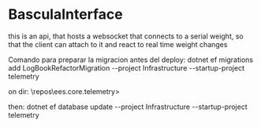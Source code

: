 # BasculaInterface

this is an api, that hosts a websocket that connects to a serial weight, so that the client can attach to it and react to real time weight changes



Comando para preparar la migracion antes del deploy: dotnet ef migrations add LogBookRefactorMigration --project Infrastructure --startup-project telemetry

on dir: \repos\ees.core.telemetry>

then: dotnet ef database update --project Infrastructure --startup-project telemetry

